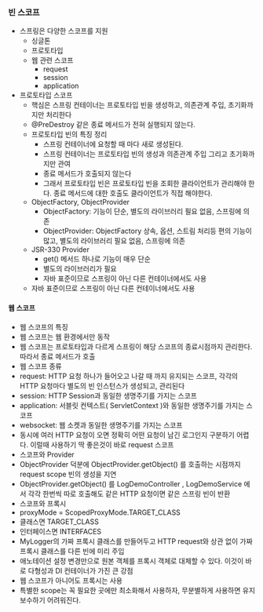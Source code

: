 ### 빈 스코프
* 스프링은 다양한 스코프를 지원
  * 싱글톤
  * 프로토타입
  * 웹 관련 스코프
    * request
    * session
    * application
* 프로토타입 스코프
  * 핵심은 스프링 컨테이너는 프로토타입 빈을 생성하고, 의존관계 주입, 초기화까지만 처리한다
  * @PreDestroy 같은 종료 메서드가 전혀 실행되지 않는다.
  * 프로토타입 빈의 특징 정리
    * 스프링 컨테이너에 요청할 때 마다 새로 생성된다.
    * 스프링 컨테이너는 프로토타입 빈의 생성과 의존관계 주입 그리고 초기화까지만 관여
    * 종료 메서드가 호출되지 않는다
    * 그래서 프로토타입 빈은 프로토타입 빈을 조회한 클라이언트가 관리해야 한다. 종료 메서드에 대한 호출도 클라이언트가 직접 해야한다.
  * ObjectFactory, ObjectProvider
    * ObjectFactory: 기능이 단순, 별도의 라이브러리 필요 없음, 스프링에 의존
    * ObjectProvider: ObjectFactory 상속, 옵션, 스트림 처리등 편의 기능이 많고, 별도의 라이브러리 필요 없음, 스프링에 의존
  * JSR-330 Provider
    * get() 메서드 하나로 기능이 매우 단순
    * 별도의 라이브러리가 필요
    * 자바 표준이므로 스프링이 아닌 다른 컨테이너에서도 사용
  * 자바 표준이므로 스프링이 아닌 다른 컨테이너에서도 사용
#### 웹 스코프
* 웹 스코프의 특징
 * 웹 스코프는 웹 환경에서만 동작
 * 웹 스코프는 프로토타입과 다르게 스프링이 해당 스코프의 종료시점까지 관리한다. 따라서 종료 메서드가 호출
* 웹 스코프 종류
 * request: HTTP 요청 하나가 들어오고 나갈 때 까지 유지되는 스코프, 각각의 HTTP 요청마다 별도의 빈 인스턴스가 생성되고, 관리된다
 * session: HTTP Session과 동일한 생명주기를 가지는 스코프
 * application: 서블릿 컨텍스트( ServletContext )와 동일한 생명주기를 가지는 스코프
 * websocket: 웹 소켓과 동일한 생명주기를 가지는 스코프
* 동시에 여러 HTTP 요청이 오면 정확히 어떤 요청이 남긴 로그인지 구분하기 어렵다. 이럴때 사용하기 딱 좋은것이 바로 request 스코프
* 스코프와 Provider
 * ObjectProvider 덕분에 ObjectProvider.getObject() 를 호출하는 시점까지 request scope 빈의 생성을 지연
 * ObjectProvider.getObject() 를 LogDemoController , LogDemoService 에서 각각 한번씩 따로 호출해도 같은 HTTP 요청이면 같은 스프링 빈이 반환
* 스코프와 프록시
 * proxyMode = ScopedProxyMode.TARGET_CLASS
  *  클래스면 TARGET_CLASS
  *  인터페이스면 INTERFACES
 * MyLogger의 가짜 프록시 클래스를 만들어두고 HTTP request와 상관 없이 가짜 프록시 클래스를 다른 빈에 미리 주입
 * 애노테이션 설정 변경만으로 원본 객체를 프록시 객체로 대체할 수 있다. 이것이 바로 다형성과 DI 컨테이너가 가진 큰 강점
 * 웹 스코프가 아니어도 프록시는 사용
 * 특별한 scope는 꼭 필요한 곳에만 최소화해서 사용하자, 무분별하게 사용하면 유지보수하기 어려워진다.
